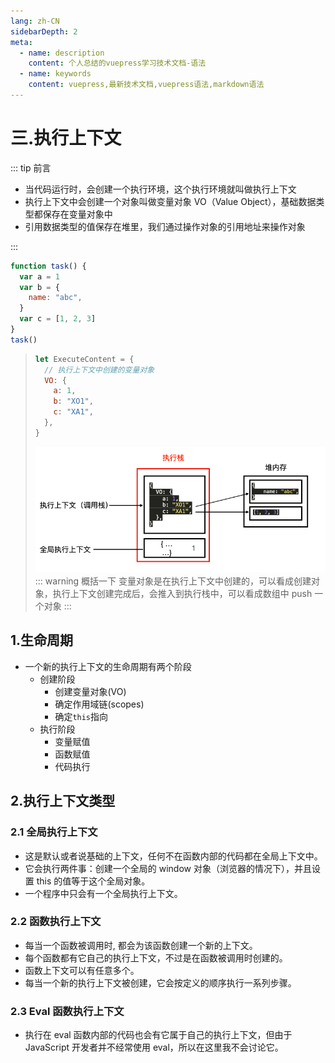 ```yaml
---
lang: zh-CN
sidebarDepth: 2
meta:
  - name: description
    content: 个人总结的vuepress学习技术文档-语法
  - name: keywords
    content: vuepress,最新技术文档,vuepress语法,markdown语法
---
```


# 三.执行上下文

::: tip 前言

- 当代码运行时，会创建一个执行环境，这个执行环境就叫做执行上下文
- 执行上下文中会创建一个对象叫做变量对象 VO（Value Object），基础数据类型都保存在变量对象中
- 引用数据类型的值保存在堆里，我们通过操作对象的引用地址来操作对象

:::

```js
function task() {
  var a = 1
  var b = {
    name: "abc",
  }
  var c = [1, 2, 3]
}
task()
```

> ```js
> let ExecuteContent = {
>   // 执行上下文中创建的变量对象
>   VO: {
>     a: 1,
>     b: "XO1",
>     c: "XA1",
>   },
> }
> ```
>
> ![](./3.1.png)
> ::: warning 概括一下
> 变量对象是在执行上下文中创建的，可以看成创建对象，执行上下文创建完成后，会推入到执行栈中，可以看成数组中 push 一个对象
> :::

## 1.生命周期

- 一个新的执行上下文的生命周期有两个阶段
  - 创建阶段
    - 创建变量对象(VO)
    - 确定作用域链(scopes)
    - 确定`this`指向
  - 执行阶段
    - 变量赋值
    - 函数赋值
    - 代码执行

## 2.执行上下文类型

### 2.1 全局执行上下文

- 这是默认或者说基础的上下文，任何不在函数内部的代码都在全局上下文中。
- 它会执行两件事：创建一个全局的 window 对象（浏览器的情况下），并且设置 this 的值等于这个全局对象。
- 一个程序中只会有一个全局执行上下文。

### 2.2 函数执行上下文

- 每当一个函数被调用时, 都会为该函数创建一个新的上下文。
- 每个函数都有它自己的执行上下文，不过是在函数被调用时创建的。
- 函数上下文可以有任意多个。
- 每当一个新的执行上下文被创建，它会按定义的顺序执行一系列步骤。

### 2.3 Eval 函数执行上下文

- 执行在 eval 函数内部的代码也会有它属于自己的执行上下文，但由于 JavaScript 开发者并不经常使用 eval，所以在这里我不会讨论它。
